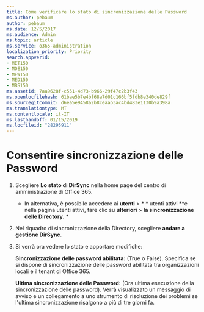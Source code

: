 ```yaml
---
title: Come verificare lo stato di sincronizzazione delle Password
ms.author: pebaum
author: pebaum
ms.date: 12/5/2017
ms.audience: Admin
ms.topic: article
ms.service: o365-administration
localization_priority: Priority
search.appverid:
- MET150
- MOE150
- MEW150
- MED150
- MBS150
ms.assetid: 7aa9628f-c551-4d73-b966-29f47c2b3f43
ms.openlocfilehash: 61bae5b7e4bf68a7d01c166bf5fdb8e340de829f
ms.sourcegitcommit: d6ea5e9458a2b8ceaab3ac4bd483e1130b9a398a
ms.translationtype: MT
ms.contentlocale: it-IT
ms.lasthandoff: 01/15/2019
ms.locfileid: "28295911"
---
```

# <a name="enable-password-sync"></a>Consentire sincronizzazione delle Password

1.  Scegliere **Lo stato di DirSync** nella home page del centro di amministrazione di Office 365. 
    
     * In alternativa, è possibile accedere ai **utenti** \> * * utenti attivi **e nella pagina utenti attivi, fare clic su **ulteriori** \> **la sincronizzazione delle Directory.** * 
    
2. Nel riquadro di sincronizzazione della Directory, scegliere **andare a gestione DirSync**. 
    
3. Si verrà ora vedere lo stato e apportare modifiche:
    
    **Sincronizzazione delle password abilitata:** (True o False). Specifica se si dispone di sincronizzazione delle password abilitata tra organizzazioni locali e il tenant di Office 365. 
    
    **Ultima sincronizzazione delle Password:** (Ora ultima esecuzione della sincronizzazione delle password). Verrà visualizzato un messaggio di avviso e un collegamento a uno strumento di risoluzione dei problemi se l'ultima sincronizzazione risalgono a più di tre giorni fa. 
    

